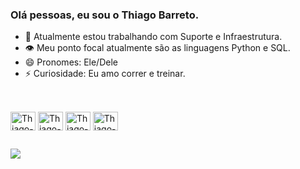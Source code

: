 ### Olá pessoas, eu sou o Thiago Barreto.

- 🔭 Atualmente estou trabalhando com Suporte e Infraestrutura.
- 👁️ Meu ponto focal atualmente são as linguagens Python e SQL.
- 😄 Pronomes: Ele/Dele
- ⚡ Curiosidade: Eu amo correr e treinar.

##

<div style="display: inline_block"><br>
  <img align="center" alt="Thiago-Python" height="30" width="40" src="https://cdn.jsdelivr.net/gh/devicons/devicon/icons/python/python-original.svg">
  <img align="center" alt="Thiago-HTML" height="30" width="40" src="https://cdn.jsdelivr.net/gh/devicons/devicon/icons/html5/html5-original.svg">
  <img align="center" alt="Thiago-CSS" height="30" width="40" src="https://cdn.jsdelivr.net/gh/devicons/devicon/icons/css3/css3-original.svg">
  <img align="center" alt="Thiago-JS" height="30" width="40" src="https://cdn.jsdelivr.net/gh/devicons/devicon/icons/postgresql/postgresql-original.svg">
</div>

##

<div>
  <a href="https://www.linkedin.com/in/thiago-barreto-3650311b8/" target="_blank"><img src="https://img.shields.io/badge/-LinkedIn-%230077B5?style=for-the-badge&logo=linkedin&logoColor=white" target="_blank"></a>
